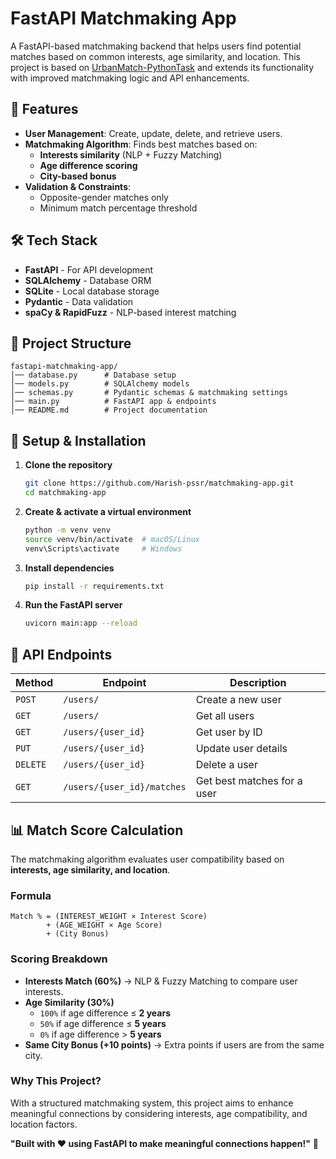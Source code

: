 # FastAPI Matchmaking App

A FastAPI-based matchmaking backend that helps users find potential matches based on common interests, age similarity, and location. This project is based on [UrbanMatch-PythonTask](https://github.com/abhishek-UM/UrbanMatch-PythonTask/tree/master) and extends its functionality with improved matchmaking logic and API enhancements.

## 🚀 Features
- **User Management**: Create, update, delete, and retrieve users.
- **Matchmaking Algorithm**: Finds best matches based on:
  - **Interests similarity** (NLP + Fuzzy Matching)
  - **Age difference scoring**
  - **City-based bonus**
- **Validation & Constraints**:
  - Opposite-gender matches only
  - Minimum match percentage threshold

## 🛠️ Tech Stack
- **FastAPI** - For API development
- **SQLAlchemy** - Database ORM
- **SQLite** - Local database storage
- **Pydantic** - Data validation
- **spaCy & RapidFuzz** - NLP-based interest matching

## 📂 Project Structure
```
fastapi-matchmaking-app/
│── database.py      # Database setup
│── models.py        # SQLAlchemy models
│── schemas.py       # Pydantic schemas & matchmaking settings
│── main.py          # FastAPI app & endpoints
│── README.md        # Project documentation
```

## 🔧 Setup & Installation
1. **Clone the repository**
   ```sh
   git clone https://github.com/Harish-pssr/matchmaking-app.git
   cd matchmaking-app
   ```

2. **Create & activate a virtual environment**
   ```sh
   python -m venv venv
   source venv/bin/activate  # macOS/Linux
   venv\Scripts\activate     # Windows
   ```

3. **Install dependencies**
   ```sh
   pip install -r requirements.txt
   ```

4. **Run the FastAPI server**
   ```sh
   uvicorn main:app --reload
   ```
  
## 🎯 API Endpoints
| Method | Endpoint | Description |
|--------|---------|-------------|
| `POST` | `/users/` | Create a new user |
| `GET` | `/users/` | Get all users |
| `GET` | `/users/{user_id}` | Get user by ID |
| `PUT` | `/users/{user_id}` | Update user details |
| `DELETE` | `/users/{user_id}` | Delete a user |
| `GET` | `/users/{user_id}/matches` | Get best matches for a user |


## 📊 Match Score Calculation

The matchmaking algorithm evaluates user compatibility based on **interests, age similarity, and location**.

### **Formula**
```
Match % = (INTEREST_WEIGHT × Interest Score) 
        + (AGE_WEIGHT × Age Score) 
        + (City Bonus)
```

### **Scoring Breakdown**
- **Interests Match (60%)** → NLP & Fuzzy Matching to compare user interests.
- **Age Similarity (30%)**
  - `100%` if age difference ≤ **2 years**
  - `50%` if age difference ≤ **5 years**
  - `0%` if age difference > **5 years**
- **Same City Bonus (+10 points)** → Extra points if users are from the same city.


### **Why This Project?**
With a structured matchmaking system, this project aims to enhance meaningful connections by considering interests, age compatibility, and location factors.

**"Built with ❤️ using FastAPI to make meaningful connections happen!"** 🚀